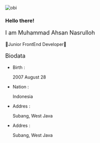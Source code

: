 ![obi](https://i.giphy.com/media/v1.Y2lkPTc5MGI3NjExN2w1MGJrbXFwcTUzaWdrb2lncWFuODBzcG01MXZ0MGF5bGtwcGUzbiZlcD12MV9pbnRlcm5hbF9naWZfYnlfaWQmY3Q9Zw/3ornk57KwDXf81rjWM/giphy.gif)
<br>

<h3>Hello there!</h3> 
<p style="font-size: 18px">I am Muhammad Ahsan Nasrulloh</p>
🙌Junior FrontEnd Developer🙌 

<p style="font-size: 18px">Biodata</p>
<ul>
  <li><p>Birth :</p><p>2007 August 28</p></li>
  <li><p>Nation :</p><p>Indonesia</p></li>
  <li><p>Addres :</p><p>Subang, West Java</p></li>
  <li><p>Addres :</p><p>Subang, West Java</p></li>
</ul>

<!---
MuhammadAhsandev/MuhammadAhsandev is a ✨ special ✨ repository because its `README.md` (this file) appears on your GitHub profile.
You can click the Preview link to take a look at your changes.
--->
